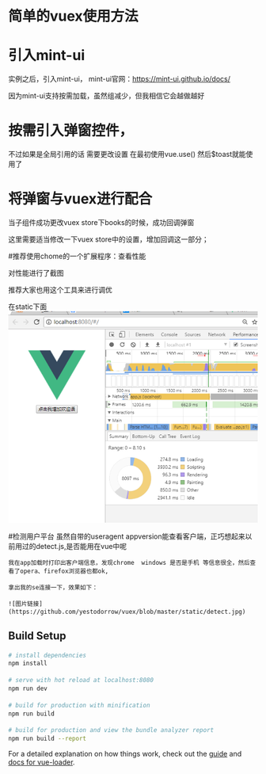 

# 简单的vuex使用方法



# 引入mint-ui

实例之后，引入mint-ui，
mint-ui官网：https://mint-ui.github.io/docs/


因为mint-ui支持按需加载，虽然组减少，但我相信它会越做越好

# 按需引入弹窗控件，



不过如果是全局引用的话  需要更改设置 在最初使用vue.use() 然后$toast就能使用了


#  将弹窗与vuex进行配合

当子组件成功更改vuex store下books的时候，成功回调弹窗


这里需要适当修改一下vuex store中的设置，增加回调这一部分；



#推荐使用chome的一个扩展程序：查看性能

对性能进行了截图

推荐大家也用这个工具来进行调优

在static下面
![图片链接](https://github.com/yestodorrow/vuex/blob/master/static/time.png)

> 

#检测用户平台
    虽然自带的useragent appversion能查看客户端，正巧想起来以前用过的detect.js,是否能用在vue中呢

    我在app加载时打印出客户端信息，发现chrome  windows 是否是手机 等信息很全，然后查看了opera、firefox浏览器也都ok,
    
    拿出我的se连接一下，效果如下：

    ![图片链接](https://github.com/yestodorrow/vuex/blob/master/static/detect.jpg)

## Build Setup

``` bash
# install dependencies
npm install

# serve with hot reload at localhost:8080
npm run dev

# build for production with minification
npm run build

# build for production and view the bundle analyzer report
npm run build --report
```

For a detailed explanation on how things work, check out the [guide](http://vuejs-templates.github.io/webpack/) and [docs for vue-loader](http://vuejs.github.io/vue-loader).
